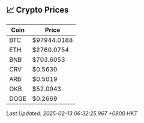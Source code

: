 ## 📈 Crypto Prices

| Coin | Price |
| ---- | ----- |
| BTC | $97944.0188 |
| ETH | $2760.0754 |
| BNB | $703.6053 |
| CRV | $0.5630 |
| ARB | $0.5019 |
| OKB | $52.0943 |
| DOGE | $0.2669 |

_Last Updated: 2025-02-13 06:32:25.967 +0800 HKT_